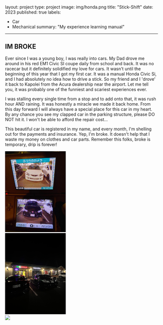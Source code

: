 layout: project
type: project
image: img/honda.png
title: "Stick-Shift"
date: 2023
published: true
labels:
  - Car
  - Mechanical
summary: "My experience learning manual"
---

## IM BROKE

Ever since I was a young boy, I was really into cars. My Dad drove me around in his red EM1 Civic SI coupe daily from school and back. It was no racecar but it definitely solidified my love for cars. It wasn't until the beginning of this year that I got my first car. It was a manual Honda Civic Si, and I had absolutely no idea how to drive a stick. So my friend and I 'drove' it back to Kapolei from the Acura dealership near the airport. Let me tell you, it was probably one of the funniest and scariest experiences ever. 

I was stalling every single time from a stop and to add onto that, it was rush hour AND raining. It was honestly a miracle we made it back home. From this day forward I will always have a special place for this car in my heart. By any chance you see my clapped car in the parking structure, please DO NOT hit it. I won't be able to afford the repair cost...

This beautiful car is registered in my name, and every month, I'm shelling out for the payments and insurance. Yep, I'm broke. It doesn't help that I waste my money on clothes and car parts. Remember this folks, broke is temporary, drip is forever!

<div class="container">
  <div class="row text-center p-4">
    <div class="col-md-3">
      <img width="200px" src="../img/si1.JPG" class="img-thumbnail">
    </div>
    <div class="col-md-3">
      <img width="200px" src="../img/si2.jpg" class="img-thumbnail">
    </div>
    <div class="col-md-3">
      <img width="300px" src="../img/si3.jpg" class="img-thumbnail">
    </div>
  </div>
</div>
